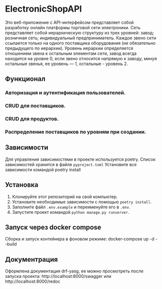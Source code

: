 # ElectronicShopAPI

Это веб-приложение с API-интерфейсом представляет собой разработку онлайн платформы торговой сети электроники.
Сеть представляет собой иерархическую структуру из трех уровней:
завод;
розничная сеть;
индивидуальный предприниматель.
Каждое звено сети ссылается только на одного поставщика оборудования (не обязательно предыдущего по иерархии). 
Уровень иерархии определяется отношением звена к остальным элементам сети, 
завод всегда находится на уровне 0, если звено относится напрямую к заводу, минуя остальные звенья, 
ее уровень — 1, остальные - уровень 2.

## Функционал

### Авторизация и аутентификация пользователей.
### CRUD для поставщиков.
### CRUD для продуктов.
### Распределение поставщиков по уровням при создании.


## Зависимости

Для управления зависимостями в проекте используется poetry.
Список зависимостей хранится в файле `pyproject.toml`
Установите все зависимости командой poetry install

## Установка

1. Клонируйте этот репозиторий на свой компьютер.
2. Установите необходимые зависимости с помощью `poetry install`.
3. Заполните файл `.env.example` и переименуйте его в `.env`.
4. Запустите проект командой `python manage.py runserver`.


## Запуск через docker compose
Сборка и запуск контейнера в фоновом режиме:
docker-compose up -d --build

## Документрация
Оформлена документация drf-yasg, ее можно просмотреть после запуска проекта:
http://localhost:8000/swagger или http://localhost:8000/redoc